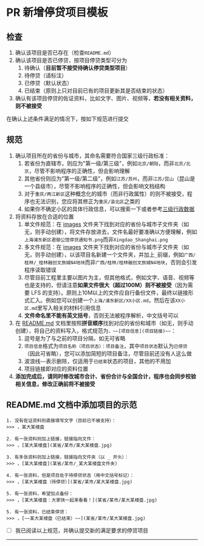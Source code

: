 # PR 新增停贷项目模板

## 检查

1. 确认该项目是否已存在（检查`README.md`）
2. 确认该项目是否已停贷，按项目停贷类型可分为
   1. 待确认（**目前暂不接受待确认停贷类型项目**）
   2. 待停贷（请标注）
   3. 已停贷（默认状态）
   4. 已结束（原则上只对目前已有的项目更新其是否结束的状态）
3. 确认有该项目停贷的佐证资料，比如文字、图片、视频等，**若没有相关资料，则不被接受**

在确认上述条件满足的情况下，按如下规范进行提交

## 规范

1. 确认项目所在的省份与城市，其命名需要符合国家三级行政标准：
   1. 若省份为直辖市，则应为"第一级/第三级"，例如`北京/朝阳`，而非`北京/北京`，尽管不影响程序的正确性，但会影响理解
   2. 其他省份则应为"第一级/第二级"，例如`江苏/苏州`，而非`江苏/昆山`（昆山是一个县级市），尽管不影响程序的正确性，但会影响文档结构
   3. 对于`重庆/两江新区`这种概念化的城市（而非行政属性）的则不被接受，程序也无法识别，您应将其修正为`重庆/渝北区`之类的
   4. 如果你不确定小区的具体行政信息，可以搜索一下或者参考[三级行政数据](data/source/region-tree.json)
2. 将资料存放在合适的位置
   1. 单文件规范：在 [images](images) 文件夹下找到对应的省份与城市子文件夹（如无，则手动创建），将文件存放进去，文件名最好要准确以方便理解，例如`上海浦东新区君御公馆停贷通知书.png`而非`Xingdao_Shanghai.png`
   2. 多文件规范：在 [images](images) 文件夹下找到对应的省份与城市子文件夹（如无，则手动创建），以该项目名新建一个文件夹，并加上`_`前缀，例如`广西/桂林/_桂林融创文旅城N4地块`而非`广西/桂林/桂林融创文旅城N4地块`，否则会引发程序读取错误
   3. 尽管目前工程里主要以图片为主，但其他格式，例如文字、语音、视频等也是支持的，但请注意**如果文件很大（超过100M）则不被接受**（因为需要 LFS 的支持）。原则上10M以上的文件应自行备份文件，最终以链接形式汇入。例如您可以创建一个`上海/浦东新区/XX小区.md`，然后在该`XX小区.md`里写入相关的材料引用信息
   4. **文件命名里不能有英文括号**，否则无法被程序解析，中文括号可以
3. 在 [README.md](README.md) 文档里按照**拼音顺序**找到对应的省份和城市（如无，则手动创建），将自己的资料写入，格式规范为`，~~[项目信息](项目链接)~~`：
   1. 逗号是为了与之前的项目分隔，如无可省略
   2. `项目信息`格式为`项目名称（项目状态）：项目备注`，其中`项目状态`默认为`已停贷`（因此可省略），您可以添加简短的项目备注，尽管目前还没有人这么做
   3. 波浪线`~~`表示删除，仅适用于`已结束`状态的项目，其他的不用加
   4. 项目链接即对应的资料位置
4. **添加完成后，请同时修改城市合计、省份合计与全国合计，程序也会同步校验相关信息，修改正确前将不被接受**

## README.md 文档中添加项目的示范

```text
1. 没有佐证资料则直接填写文字（目前已不被支持）：
>>> ，某大某楼盘

2. 有一张资料则加上链接，链接指向文件：
>>> ，[某大某楼盘](某省/某市/某大某楼盘.jpg)

3. 有多张资料则加上链接，链接指向文件夹（以 _ 开头）：
>>> ，[某大某楼盘](某省/某市/_某大某楼盘文件夹)

4. 有一张资料，但是项目处于待停贷状态（用中文括号标记）：
>>> ，[某大某楼盘（待停贷）](某省/某市/某大某楼盘.jpg)

5. 有一张资料，希望加点备份：
>>> ，[某大某楼盘：大家快一起来看看！](某省/某市/某大某楼盘.jpg)

5. 有一张资料，已结束停贷：
>>> ，[~~某大某楼盘（已结束）~~](某省/某市/某大某楼盘.jpg)
```


- [ ] 我已阅读以上规范，并确认提交新的满足要求的停贷项目

--- 

